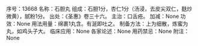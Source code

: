 序号：13668
名称：石胆丸
组成：石胆1分，杏仁1分（汤浸，去皮尖双仁，麸炒微黄），腻粉1分。
出处：《圣惠》卷三十六。
主治：口舌疮。
加减：None
功效：None
用法用量：绵裹1丸含。有涎即吐之。
制备方法：上为细散，炼蜜为丸，如鸡头子大。
临床应用：None
各家论述：None
用药禁忌：None
附注：None
